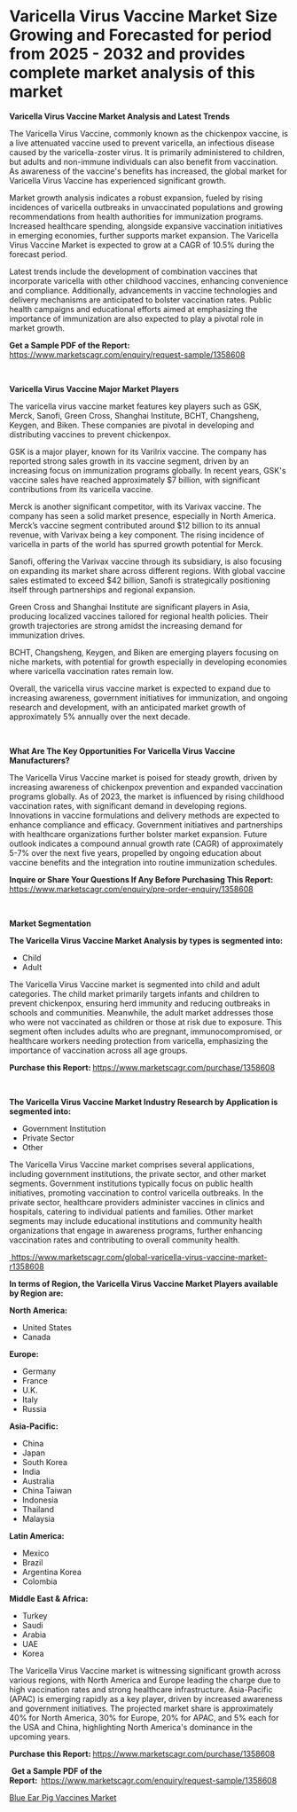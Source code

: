 <p><h1>Varicella Virus Vaccine Market Size Growing and Forecasted for period from 2025 - 2032 and provides complete market analysis of this market</h1></p><p><strong>Varicella Virus Vaccine Market Analysis and Latest Trends</strong></p>
<p><p>The Varicella Virus Vaccine, commonly known as the chickenpox vaccine, is a live attenuated vaccine used to prevent varicella, an infectious disease caused by the varicella-zoster virus. It is primarily administered to children, but adults and non-immune individuals can also benefit from vaccination. As awareness of the vaccine's benefits has increased, the global market for Varicella Virus Vaccine has experienced significant growth.</p><p>Market growth analysis indicates a robust expansion, fueled by rising incidences of varicella outbreaks in unvaccinated populations and growing recommendations from health authorities for immunization programs. Increased healthcare spending, alongside expansive vaccination initiatives in emerging economies, further supports market expansion. The Varicella Virus Vaccine Market is expected to grow at a CAGR of 10.5% during the forecast period. </p><p>Latest trends include the development of combination vaccines that incorporate varicella with other childhood vaccines, enhancing convenience and compliance. Additionally, advancements in vaccine technologies and delivery mechanisms are anticipated to bolster vaccination rates. Public health campaigns and educational efforts aimed at emphasizing the importance of immunization are also expected to play a pivotal role in market growth.</p></p>
<p><strong>Get a Sample PDF of the Report:&nbsp;</strong> <a href="https://www.marketscagr.com/enquiry/request-sample/1358608?utm_campaign=2948&utm_medium=2&utm_source=Github&utm_content=ia&utm_term=22032025&utm_id=varicella-virus-vaccine">https://www.marketscagr.com/enquiry/request-sample/1358608</a></p>
<p>&nbsp;</p>
<p><strong>Varicella Virus Vaccine Major Market Players</strong></p>
<p><p>The varicella virus vaccine market features key players such as GSK, Merck, Sanofi, Green Cross, Shanghai Institute, BCHT, Changsheng, Keygen, and Biken. These companies are pivotal in developing and distributing vaccines to prevent chickenpox.</p><p>GSK is a major player, known for its Varilrix vaccine. The company has reported strong sales growth in its vaccine segment, driven by an increasing focus on immunization programs globally. In recent years, GSK's vaccine sales have reached approximately $7 billion, with significant contributions from its varicella vaccine.</p><p>Merck is another significant competitor, with its Varivax vaccine. The company has seen a solid market presence, especially in North America. Merck’s vaccine segment contributed around $12 billion to its annual revenue, with Varivax being a key component. The rising incidence of varicella in parts of the world has spurred growth potential for Merck.</p><p>Sanofi, offering the Varivax vaccine through its subsidiary, is also focusing on expanding its market share across different regions. With global vaccine sales estimated to exceed $42 billion, Sanofi is strategically positioning itself through partnerships and regional expansion.</p><p>Green Cross and Shanghai Institute are significant players in Asia, producing localized vaccines tailored for regional health policies. Their growth trajectories are strong amidst the increasing demand for immunization drives.</p><p>BCHT, Changsheng, Keygen, and Biken are emerging players focusing on niche markets, with potential for growth especially in developing economies where varicella vaccination rates remain low.</p><p>Overall, the varicella virus vaccine market is expected to expand due to increasing awareness, government initiatives for immunization, and ongoing research and development, with an anticipated market growth of approximately 5% annually over the next decade.</p></p>
<p>&nbsp;</p>
<p><strong>What Are The Key Opportunities For Varicella Virus Vaccine Manufacturers?</strong></p>
<p><p>The Varicella Virus Vaccine market is poised for steady growth, driven by increasing awareness of chickenpox prevention and expanded vaccination programs globally. As of 2023, the market is influenced by rising childhood vaccination rates, with significant demand in developing regions. Innovations in vaccine formulations and delivery methods are expected to enhance compliance and efficacy. Government initiatives and partnerships with healthcare organizations further bolster market expansion. Future outlook indicates a compound annual growth rate (CAGR) of approximately 5-7% over the next five years, propelled by ongoing education about vaccine benefits and the integration into routine immunization schedules.</p></p>
<p><strong>Inquire or Share Your Questions If Any Before Purchasing This Report:</strong> <a href="https://www.marketscagr.com/enquiry/pre-order-enquiry/1358608?utm_campaign=2948&utm_medium=2&utm_source=Github&utm_content=ia&utm_term=22032025&utm_id=varicella-virus-vaccine">https://www.marketscagr.com/enquiry/pre-order-enquiry/1358608</a></p>
<p>&nbsp;</p>
<p><strong>Market Segmentation</strong></p>
<p><strong>The Varicella Virus Vaccine Market Analysis by types is segmented into:</strong></p>
<p><ul><li>Child</li><li>Adult</li></ul></p>
<p><p>The Varicella Virus Vaccine market is segmented into child and adult categories. The child market primarily targets infants and children to prevent chickenpox, ensuring herd immunity and reducing outbreaks in schools and communities. Meanwhile, the adult market addresses those who were not vaccinated as children or those at risk due to exposure. This segment often includes adults who are pregnant, immunocompromised, or healthcare workers needing protection from varicella, emphasizing the importance of vaccination across all age groups.</p></p>
<p><strong>Purchase this Report:&nbsp;</strong><a href="https://www.marketscagr.com/purchase/1358608?utm_campaign=2948&utm_medium=2&utm_source=Github&utm_content=ia&utm_term=22032025&utm_id=varicella-virus-vaccine">https://www.marketscagr.com/purchase/1358608</a></p>
<p>&nbsp;</p>
<p><strong>The Varicella Virus Vaccine Market Industry Research by Application is segmented into:</strong></p>
<p><ul><li>Government Institution</li><li>Private Sector</li><li>Other</li></ul></p>
<p><p>The Varicella Virus Vaccine market comprises several applications, including government institutions, the private sector, and other market segments. Government institutions typically focus on public health initiatives, promoting vaccination to control varicella outbreaks. In the private sector, healthcare providers administer vaccines in clinics and hospitals, catering to individual patients and families. Other market segments may include educational institutions and community health organizations that engage in awareness programs, further enhancing vaccination rates and contributing to overall community health.</p></p>
<p><a href="https://www.marketscagr.com/global-varicella-virus-vaccine-market-r1358608?utm_campaign=2948&utm_medium=2&utm_source=Github&utm_content=ia&utm_term=22032025&utm_id=varicella-virus-vaccine">&nbsp;https://www.marketscagr.com/global-varicella-virus-vaccine-market-r1358608</a></p>
<p><strong>In terms of Region, the Varicella Virus Vaccine Market Players available by Region are:</strong></p>
<p>
    <p> <strong> North America: </strong>
        <ul>
            <li>United States</li>
            <li>Canada</li>
        </ul>
        </p> 
    <p> <strong> Europe: </strong>
        <ul>
            <li>Germany</li>
            <li>France</li>
            <li>U.K.</li>
            <li>Italy</li>
            <li>Russia</li>
        </ul>
        </p> 
    <p> <strong> Asia-Pacific: </strong>
        <ul>
            <li>China</li>
            <li>Japan</li>
            <li>South Korea</li>
            <li>India</li>
            <li>Australia</li>
            <li>China Taiwan</li>
            <li>Indonesia</li>
            <li>Thailand</li>
            <li>Malaysia</li>
        </ul>
        </p> 
    <p> <strong> Latin America: </strong>
        <ul>
            <li>Mexico</li>
            <li>Brazil</li>
            <li>Argentina Korea</li>
            <li>Colombia</li>
        </ul>
        </p> 
    <p> <strong> Middle East & Africa: </strong>
        <ul>
            <li>Turkey</li>
            <li>Saudi</li>
            <li>Arabia</li>
            <li>UAE</li>
            <li>Korea</li>
        </ul>
    </p>
    </p>
<p><p>The Varicella Virus Vaccine market is witnessing significant growth across various regions, with North America and Europe leading the charge due to high vaccination rates and strong healthcare infrastructure. Asia-Pacific (APAC) is emerging rapidly as a key player, driven by increased awareness and government initiatives. The projected market share is approximately 40% for North America, 30% for Europe, 20% for APAC, and 5% each for the USA and China, highlighting North America's dominance in the upcoming years.</p></p>
<p><strong>Purchase this Report: </strong><a href="https://www.marketscagr.com/purchase/1358608?utm_campaign=2948&utm_medium=2&utm_source=Github&utm_content=ia&utm_term=22032025&utm_id=varicella-virus-vaccine">https://www.marketscagr.com/purchase/1358608</a></p>
<p>&nbsp;<strong>Get a Sample PDF of the Report:&nbsp;&nbsp;</strong><a href="https://www.marketscagr.com/enquiry/request-sample/1358608?utm_campaign=2948&utm_medium=2&utm_source=Github&utm_content=ia&utm_term=22032025&utm_id=varicella-virus-vaccine">https://www.marketscagr.com/enquiry/request-sample/1358608</a></p>
<p><strong></strong></p>
<p><p><a href="https://github.com/boysabotzoc/Market-Research-Report-List-1/blob/main/blue-ear-pig-vaccines-market.md?utm_campaign=2948&utm_medium=2&utm_source=Github&utm_content=ia&utm_term=22032025&utm_id=varicella-virus-vaccine">Blue Ear Pig Vaccines Market</a></p></p>